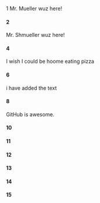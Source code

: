 1 Mr. Mueller wuz here!
#### 2
Mr. Shmueller wuz here!
#### 4
I wish I could be hoome eating pizza
#### 6
i have added the text
#### 8
GitHub is awesome.
#### 10
#### 11
#### 12
#### 13
#### 14
#### 15